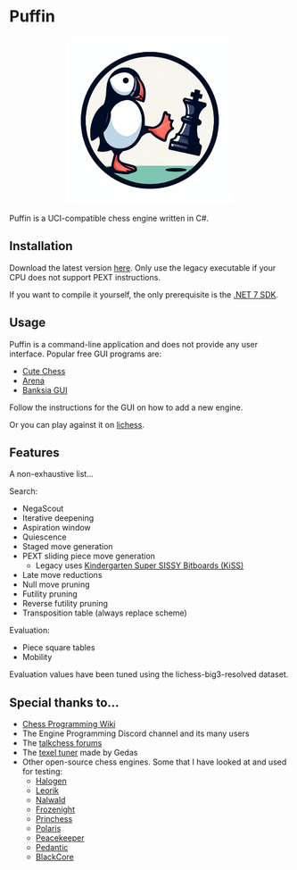 # Puffin

<div align="center">
	<img src="puffin_logo.jpg" width="300" />
</div>

Puffin is a UCI-compatible chess engine written in C#.

## Installation

Download the latest version [here](https://github.com/kurt1288/Puffin/releases/latest). Only use the legacy executable
if your CPU does not support PEXT instructions.

If you want to compile it yourself, the only prerequisite is the [.NET 7 SDK](https://dotnet.microsoft.com/en-us/download/dotnet/7.0).

## Usage

Puffin is a command-line application and does not provide any user interface. Popular free GUI programs are:

* [Cute Chess](https://github.com/cutechess/cutechess)
* [Arena](http://www.playwitharena.de/)
* [Banksia GUI](https://banksiagui.com/)

Follow the instructions for the GUI on how to add a new engine.

Or you can play against it on [lichess](https://lichess.org/@/PuffinBot).

## Features

A non-exhaustive list...

Search:
* NegaScout
* Iterative deepening
* Aspiration window
* Quiescence
* Staged move generation
* PEXT sliding piece move generation
	* Legacy uses [Kindergarten Super SISSY Bitboards (KiSS)](https://www.talkchess.com/forum3/viewtopic.php?f=7&t=81234&start=30)
* Late move reductions
* Null move pruning
* Futility pruning
* Reverse futility pruning
* Transposition table (always replace scheme)

Evaluation:
* Piece square tables
* Mobility

Evaluation values have been tuned using the lichess-big3-resolved dataset.

## Special thanks to...
* [Chess Programming Wiki](https://www.chessprogramming.org/Main_Page)
* The Engine Programming Discord channel and its many users
* The [talkchess forums](https://talkchess.com)
* The [texel tuner](https://github.com/GediminasMasaitis/texel-tuner) made by Gedas
* Other open-source chess engines. Some that I have looked at and used for testing:
	* [Halogen](https://github.com/KierenP/Halogen/tree/master)
	* [Leorik](https://github.com/lithander/Leorik)
	* [Nalwald](https://gitlab.com/tsoj/Nalwald)
	* [Frozenight](https://github.com/MinusKelvin/frozenight)
	* [Princhess](https://github.com/princesslana/princhess/)
	* [Polaris](https://github.com/Ciekce/Polaris)
	* [Peacekeeper](https://github.com/Sazgr/peacekeeper)
	* [Pedantic](https://github.com/JoAnnP38/Pedantic)
	* [BlackCore](https://github.com/SzilBalazs/BlackCore/tree/master)